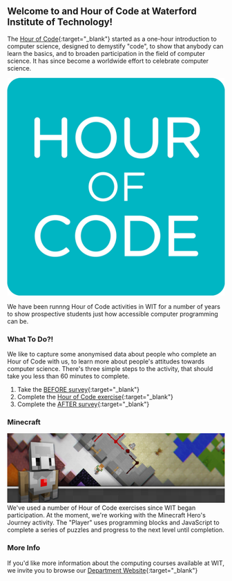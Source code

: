 ## Welcome to and Hour of Code at Waterford Institute of Technology!

The [Hour of Code](https://hourofcode.com/ie){:target="_blank"} started as a one-hour introduction to computer science, designed to demystify "code", to show that anybody can learn the basics, and to broaden participation in the field of computer science. It has since become a worldwide effort to celebrate computer science. 

![Image](HourOfCode_logo_RGB.jpg)

We have been runnng Hour of Code activities in WIT for a number of years to show prospective students just how accessible computer programming can be.


### What To Do?!
We like to capture some anonymised data about people who complete an Hour of Code with us, to learn more about people's attitudes towards computer science. There's three simple steps to the activity, that should take you less than 60 minutes to complete.

1. Take the [BEFORE survey](https://www.surveymonkey.com/r/Q8JXPL8){:target="_blank"}
2. Complete the [Hour of Code exercise](https://studio.code.org/s/hero/stage/1/puzzle/1){:target="_blank"}
3. Complete the [AFTER survey](https://www.surveymonkey.com/r/QV96RJ7){:target="_blank"}

### Minecraft
![Image](mc_landing_2017_wide.jpg)
We've used a number of Hour of Code exercises since WIT began participation. At the moment, we're working with the Minecraft Hero's Journey activity. The "Player" uses programming blocks and JavaScript to complete a series of puzzles and progress to the next level until completion.

### More Info
If you'd like more information about the computing courses available at WIT, we invite you to browse our [Department Website](https://www.wit.ie/schools/science/department_of_computing_maths){:target="_blank"}
